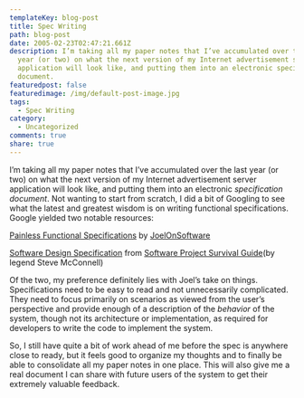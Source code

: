 ```yaml
---
templateKey: blog-post
title: Spec Writing
path: blog-post
date: 2005-02-23T02:47:21.661Z
description: I’m taking all my paper notes that I’ve accumulated over the last
  year (or two) on what the next version of my Internet advertisement server
  application will look like, and putting them into an electronic specification
  document.
featuredpost: false
featuredimage: /img/default-post-image.jpg
tags:
  - Spec Writing
category:
  - Uncategorized
comments: true
share: true
---
```

<!--StartFragment-->

I’m taking all my paper notes that I’ve accumulated over the last year (or two) on what the next version of my Internet advertisement server application will look like, and putting them into an electronic *specification document*. Not wanting to start from scratch, I did a bit of Googling to see what the latest and greatest wisdom is on writing functional specifications. Google yielded two notable resources:

[Painless Functional Specifications](http://www.joelonsoftware.com/articles/fog0000000036.html) by [JoelOnSoftware](http://joelonsoftware.com/)

[Software Design Specification](http://www.construx.com/survivalguide/desspec.htm) from [Software Project Survival Guide](http://www.construx.com/survivalguide)(by legend Steve McConnell)

Of the two, my preference definitely lies with Joel’s take on things. Specifications need to be easy to read and not unnecessarily complicated. They need to focus primarily on scenarios as viewed from the user’s perspective and provide enough of a description of the *behavior* of the system, though not its architecture or implementation, as required for developers to write the code to implement the system.

So, I still have quite a bit of work ahead of me before the spec is anywhere close to ready, but it feels good to organize my thoughts and to finally be able to consolidate all my paper notes in one place. This will also give me a real document I can share with future users of the system to get their extremely valuable feedback.

<!--EndFragment-->